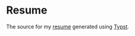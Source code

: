 # Resume

The source for my [resume][] generated using [Typst][typst].

[resume]: https://krantz.to/resume
[typst]: https://github.com/typst/typst
